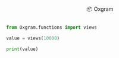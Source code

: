 <p align="center">
 📦 <a href="https://pypi.org/project/oxgram" style="text-decoration:none;">Oxgram</a>
</p>


```python

from Oxgram.functions import views

value = views(10000)

print(value)

```
